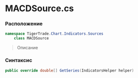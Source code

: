 
# MACDSource.cs
### Расположение
```csharp
namespace TigerTrade.Chart.Indicators.Sources  
    class MACDSource
```

> Описание

### Синтаксис
```csharp
public override double[] GetSeries(IndicatorsHelper helper)
```
